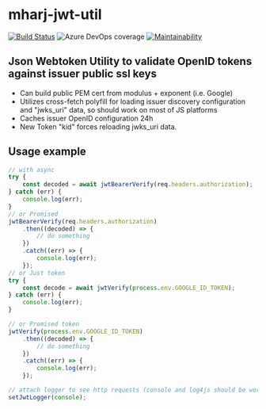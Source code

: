 # mharj-jwt-util

[![Build Status](https://mharj.visualstudio.com/mharj-jwt-util/_apis/build/status/mharj.mharj-jwt-util?branchName=master)](https://mharj.visualstudio.com/mharj-jwt-util/_build/latest?definitionId=3&branchName=master) ![Azure DevOps coverage](https://img.shields.io/azure-devops/coverage/mharj/mharj-jwt-util/3) [![Maintainability](https://api.codeclimate.com/v1/badges/a60873c223b5bafadb1f/maintainability)](https://codeclimate.com/github/mharj/mharj-jwt-util/maintainability)

## Json Webtoken Utility to validate OpenID tokens against issuer public ssl keys

- Can build public PEM cert from modulus + exponent (i.e. Google)
- Utilizes cross-fetch polyfill for loading issuer discovery configuration and "jwks_uri" data, so should work on most of JS platforms
- Caches issuer OpenID configuration 24h
- New Token "kid" forces reloading jwks_uri data.

## Usage example

```javascript
// with async
try {
	const decoded = await jwtBearerVerify(req.headers.authorization);
} catch (err) {
	console.log(err);
}
// or Promised
jwtBearerVerify(req.headers.authorization)
	.then((decoded) => {
		// do something
	})
	.catch((err) => {
		console.log(err);
	});
// or Just token
try {
	const decode = await jwtVerify(process.env.GOOGLE_ID_TOKEN);
} catch (err) {
	console.log(err);
}

// or Promised token
jwtVerify(process.env.GOOGLE_ID_TOKEN)
	.then((decoded) => {
		// do something
	})
	.catch((err) => {
		console.log(err);
	});

// attach logger to see http requests (console and log4js should be working)
setJwtLogger(console);
```
